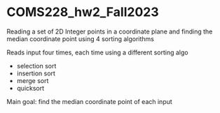 # COMS228_hw2_Fall2023
Reading a set of 2D Integer points in a coordinate plane and finding the median coordinate point using 4 sorting algorithms

Reads input four times, each time using a different sorting algo
- selection sort
- insertion sort
- merge sort
- quicksort

Main goal: find the median coordinate point of each input

